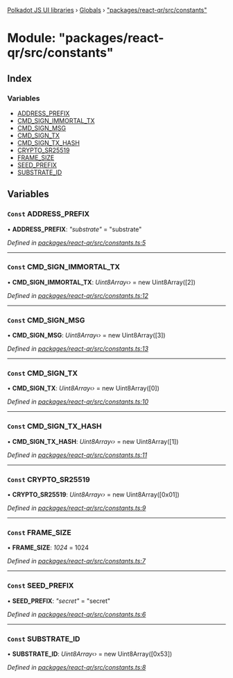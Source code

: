 [Polkadot JS UI libraries](../README.md) › [Globals](../globals.md) › ["packages/react-qr/src/constants"](_packages_react_qr_src_constants_.md)

# Module: "packages/react-qr/src/constants"

## Index

### Variables

* [ADDRESS_PREFIX](_packages_react_qr_src_constants_.md#const-address_prefix)
* [CMD_SIGN_IMMORTAL_TX](_packages_react_qr_src_constants_.md#const-cmd_sign_immortal_tx)
* [CMD_SIGN_MSG](_packages_react_qr_src_constants_.md#const-cmd_sign_msg)
* [CMD_SIGN_TX](_packages_react_qr_src_constants_.md#const-cmd_sign_tx)
* [CMD_SIGN_TX_HASH](_packages_react_qr_src_constants_.md#const-cmd_sign_tx_hash)
* [CRYPTO_SR25519](_packages_react_qr_src_constants_.md#const-crypto_sr25519)
* [FRAME_SIZE](_packages_react_qr_src_constants_.md#const-frame_size)
* [SEED_PREFIX](_packages_react_qr_src_constants_.md#const-seed_prefix)
* [SUBSTRATE_ID](_packages_react_qr_src_constants_.md#const-substrate_id)

## Variables

### `Const` ADDRESS_PREFIX

• **ADDRESS_PREFIX**: *"substrate"* = "substrate"

*Defined in [packages/react-qr/src/constants.ts:5](https://github.com/polkadot-js/ui/blob/492e173/packages/react-qr/src/constants.ts#L5)*

___

### `Const` CMD_SIGN_IMMORTAL_TX

• **CMD_SIGN_IMMORTAL_TX**: *Uint8Array‹›* = new Uint8Array([2])

*Defined in [packages/react-qr/src/constants.ts:12](https://github.com/polkadot-js/ui/blob/492e173/packages/react-qr/src/constants.ts#L12)*

___

### `Const` CMD_SIGN_MSG

• **CMD_SIGN_MSG**: *Uint8Array‹›* = new Uint8Array([3])

*Defined in [packages/react-qr/src/constants.ts:13](https://github.com/polkadot-js/ui/blob/492e173/packages/react-qr/src/constants.ts#L13)*

___

### `Const` CMD_SIGN_TX

• **CMD_SIGN_TX**: *Uint8Array‹›* = new Uint8Array([0])

*Defined in [packages/react-qr/src/constants.ts:10](https://github.com/polkadot-js/ui/blob/492e173/packages/react-qr/src/constants.ts#L10)*

___

### `Const` CMD_SIGN_TX_HASH

• **CMD_SIGN_TX_HASH**: *Uint8Array‹›* = new Uint8Array([1])

*Defined in [packages/react-qr/src/constants.ts:11](https://github.com/polkadot-js/ui/blob/492e173/packages/react-qr/src/constants.ts#L11)*

___

### `Const` CRYPTO_SR25519

• **CRYPTO_SR25519**: *Uint8Array‹›* = new Uint8Array([0x01])

*Defined in [packages/react-qr/src/constants.ts:9](https://github.com/polkadot-js/ui/blob/492e173/packages/react-qr/src/constants.ts#L9)*

___

### `Const` FRAME_SIZE

• **FRAME_SIZE**: *1024* = 1024

*Defined in [packages/react-qr/src/constants.ts:7](https://github.com/polkadot-js/ui/blob/492e173/packages/react-qr/src/constants.ts#L7)*

___

### `Const` SEED_PREFIX

• **SEED_PREFIX**: *"secret"* = "secret"

*Defined in [packages/react-qr/src/constants.ts:6](https://github.com/polkadot-js/ui/blob/492e173/packages/react-qr/src/constants.ts#L6)*

___

### `Const` SUBSTRATE_ID

• **SUBSTRATE_ID**: *Uint8Array‹›* = new Uint8Array([0x53])

*Defined in [packages/react-qr/src/constants.ts:8](https://github.com/polkadot-js/ui/blob/492e173/packages/react-qr/src/constants.ts#L8)*
